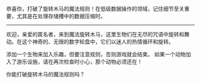 恭喜你，打破了旋转木马的魔法规则！在低级数据操作的领域，记住细节至关重要，尤其是在处理存储槽中的数据压缩时。

---
欢迎，亲爱的匿名者，来到魔法旋转木马，这里生物们在无尽的咒语中旋转和舞动。在这个神奇的、无限的数字轮盘中，它们以迷人的热情循环和旋转。

添加一个生物来加入乐趣，但要注意规则，否则游戏就会结束。
如果一个动物加入了游乐设施，请在再次检查时小心，那个动物必须还在！

你能打破旋转木马的魔法规则吗？